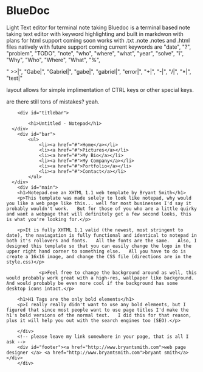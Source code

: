 # BlueDoc
Light Text editor for terminal note taking
Bluedoc is a terminal based note taking text editor
with keyword highlighting and built in markdwon
with plans for html support coming soon
works with .txt .note .notes and .html files natively 
with future support coming
 current keywords are 
   "date", "?", "problem", "TODO", "note", "who", "where", "what",
   "year", "solve", "i", "Why", "Who", "Where", "What", "%",
  
   " >>|", "Gabe|", "Gabriel|", "gabe|", "gabriel|", "error|", "+|",
   "-|", "/|", "*|", "test|"
   
   layout allows for simple implimentation of CTRL keys 
    or other special keys.
    
are there still tons of mistakes? yeah.    

<body>
    <div id="page">
		
        <div id="titlebar">

        	<h1>Untitled - Notepad</h1>
      </div>
        <div id="bar">
            <ul>
                <li><a href="#">Home</a></li>
                <li><a href="#">Pictures</a></li>
                <li><a href="#">My Bio</a></li>
                <li><a href="#">My Company</a></li>
                <li><a href="#">Portfolio</a></li>
                <li><a href="#">Contact</a></li>
            </ul>
      </div>
        <div id="main">
        <h1>Notepad.exe an XHTML 1.1 web template by Bryant Smith</h1>
        <p>This template was made solely to look like notepad, why would you like a web page like this... well for most businesses I'd say it probably wouldn't work.   But for those of you who are a little quirky and want a webpage that will definitely get a few second looks, this is what you're looking for.</p>
        
        <p>It is fully XHTML 1.1 valid (the newest, most stringent to date), the naviagation is fully functional and identical to notepad in both it's rollovers and fonts.   All the fonts are the same.   Also, I designed this template so that you can easily change the logo in the upper right hand corner to something else.   All you have to do is create a 16x16 image, and change the CSS file (directions are in the style.css)</p>
        
                <p>Feel free to change the background around as well, this would probably work great with a high-res, wallpaper like background.  And would probably be even more cool if the background has some desktop icons intact.</p>
        
        <h1>H1 Tags are the only bold elements</h1>
        <p>I really really didn't want to use any bold elements, but I figured that since most people want to use page titles I'd make the h1's bold versions of the normal text.   I did this for that reason, plus it will help you out with the search engines too (SEO).</p>
        
        </div>
        <!-- please leave my link somewhere in your page, that is all I ask -->
        <div id="footer"><a href="http://www.bryantsmith.com">web page designer </a> <a href="http://www.bryantsmith.com">bryant smith</a></div>
        </div>


</body>
